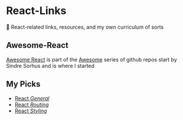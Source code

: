 # React-Links
💫 React-related links, resources, and my own curriculum of sorts

## Awesome-React
  [Awesome React](https://github.com/enaqx/awesome-react) is part of the [Awesome](https://github.com/sindresorhus/awesome) series of github repos start by Sindre Sorhus and is where I started

  ## My Picks

  - [React _General_](./React-General.md)
  - [React _Routing_](./React-Routing.md)
  - [React _Styling_](./React-Styling.md)
